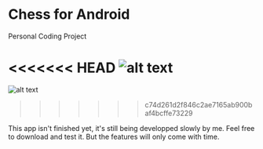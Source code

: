 # Chess for Android

Personal Coding Project

<<<<<<< HEAD
![alt text](https://github.com/SomeKoder/Chess/blob/master/app/src/main/res/drawable-v24/screenshot.png)
=======
![alt text](https://github.com/SomeKoder/Chess-for-Android/blob/master/app/src/main/res/drawable/chess_screenshot.png)
>>>>>>> c74d261d2f846c2ae7165ab900baf4bcffe73229

This app isn't finished yet, it's still being developped slowly by me. Feel free to download and test it. But the features will only come with time. 
 
